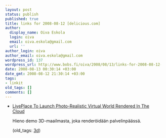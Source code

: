 ```yaml
---
layout: post
status: publish
published: true
title: links for 2008-08-12 [delicious.com]
author:
  display_name: Oiva Eskola
  login: oiva
  email: oiva.eskola@gmail.com
  url: ''
author_login: oiva
author_email: oiva.eskola@gmail.com
wordpress_id: 137
wordpress_url: http://www.bobs.fi/oiva/2008/08/13/links-for-2008-08-12-deliciouscom/
date: 2008-08-13 00:30:14 +03:00
date_gmt: 2008-08-12 21:30:14 +03:00
tags:
- linkit
old_tags: []
comments: []
---
```

<ul class="delicious">
<li>
<div class="delicious-link"><a href="http://www.techcrunch.com/2008/08/11/liveplace-to-launch-photo-realistic-virtual-world-rendered-in-the-cloud/">LivePlace To Launch Photo-Realistic Virtual World Rendered In The Cloud</a></div></p>
<div class="delicious-extended">Hieno demo 3D-maailmasta, joka renderöidään palvelinpäässä.</div></p>
<div class="delicious-tags">(old_tags: <a href="http://delicious.com/oiva/3d">3d</a>)</div><br />
            </li></ul>

